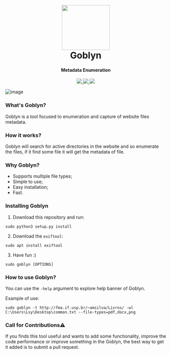 
<h1 align="center">
  <br>
  <a href="https://github.com/loseys/Goblyn"><img src="https://user-images.githubusercontent.com/61597947/130886015-52e6f5a6-bf78-42bd-bda7-5f862faf2de8.png" width=150 height=140 lt="Goblyn"></a>
  <br>
  Goblyn
  <br>
</h1>

<h4 align="center">Metadata Enumeration</h4>

<p align="center">
  <a href="https://github.com/loseys/Goblyn/">
    <img src="https://img.shields.io/badge/platform-Windows%20%7C%20Linux-yellow">
  </a>
  <a href="https://github.com/loseys/Goblyn/">
    <img src="https://img.shields.io/badge/version-v0.1-red">
  </a>
  <a href="https://github.com/loseys/Goblyn/">
      <img src="https://img.shields.io/badge/python-3.9-green.svg">
  </a>
</p>

![image](https://user-images.githubusercontent.com/61597947/130886515-1cc1291b-0aac-4ca4-82ec-e500215e4775.png)


### What's Goblyn?

Goblyn is a tool focused to enumeration and capture of website files metadata.

### How it works?

Goblyn will search for active directories in the website and so enumerate the files, if it find some file it will get the metadata of file.

### Why Goblyn?

- Supports multiple file types;
- Simple to use;
- Easy installation;
- Fast.

### Installing Goblyn


1. Download this repository and run:
```
sudo python3 setup.py install
```

2. Download the `exiftool`:
```
sudo apt install exiftool
```

3. Have fun :)

```
sudo goblyn [OPTIONS]
```

### How to use Goblyn?

You can use the `-help` argument to explore help banner of Goblyn.

Example of use:

```
sudo goblyn -t http://fma.if.usp.br/~amsilva/Livros/ -wl C:\Users\Lsy\Desktop\common.txt --file-types=pdf,docx,png
```
### Call for Contributions⚠️

If you finds this tool useful and wants to add some functionality, improve the code performance or improve something in the Goblyn, the best way to get it added is to submit a pull request. 

